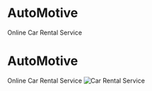 ﻿# AutoMotive 
 Online Car Rental Service
# AutoMotive
Online Car Rental Service
![Car Rental Service](https://raw.githubusercontent.com/AnushkaaPrabhat15/AUTOMOTIVE/main/PHOTO.png)
